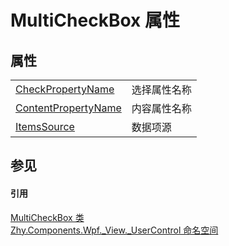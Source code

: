 # MultiCheckBox 属性




## 属性
<table>
<tr>
<td><a href="ebc9b43c-1556-3eaa-c4d6-7d789530d871">CheckPropertyName</a></td>
<td>选择属性名称</td></tr>
<tr>
<td><a href="b3401767-ee46-d599-0afa-3bafe3934f46">ContentPropertyName</a></td>
<td>内容属性名称</td></tr>
<tr>
<td><a href="902eaa04-5742-175b-0379-afeb06d2c3f8">ItemsSource</a></td>
<td>数据项源</td></tr>
</table>

## 参见


#### 引用
<a href="dd6da720-3842-868a-671e-ac17f9e71f42">MultiCheckBox 类</a>  
<a href="939d3892-9fca-bd37-7b75-4eadde1d40b0">Zhy.Components.Wpf._View._UserControl 命名空间</a>  
